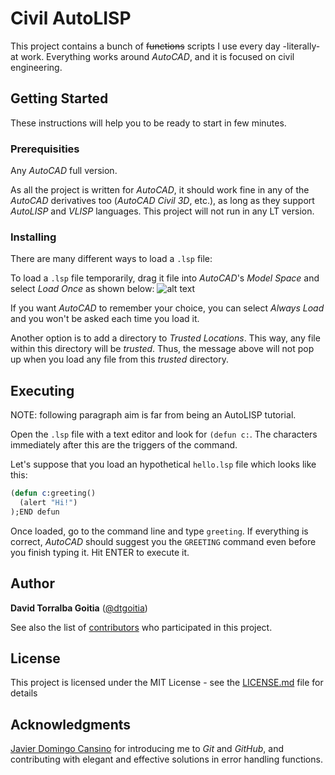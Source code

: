 # Civil AutoLISP

This project contains a bunch of ~~functions~~ scripts I use every day -literally- at work. Everything works around *AutoCAD*, and it is focused on civil engineering.

## Getting Started

These instructions will help you to be ready to start in few minutes.

### Prerequisities

Any *AutoCAD* full version.

As all the project is written for *AutoCAD*, it should work fine in any of the *AutoCAD* derivatives too (*AutoCAD Civil 3D*, etc.), as long as they support *AutoLISP* and *VLISP* languages. This project will not run in any LT version.

### Installing

There are many different ways to load a `.lsp` file:

To load a `.lsp` file temporarily, drag it file into *AutoCAD*'s *Model Space* and select *Load Once* as shown below:
![alt text](https://github.com/dtgoitia/civil-autolisp/blob/master/README/load_lsp_file.gif "Load LISP file. Clic and drag")

If you want *AutoCAD* to remember your choice, you can select *Always Load* and you won't be asked each time you load it.

Another option is to add a directory to *Trusted Locations*. This way, any file within this directory will be *trusted*. Thus, the message above will not pop up when you load any file from this *trusted* directory.

## Executing

NOTE: following paragraph aim is far from being an AutoLISP tutorial.

Open the `.lsp` file with a text editor and look for `(defun c:`. The characters immediately after this are the triggers of the command.

Let's suppose that you load an hypothetical `hello.lsp` file which looks like this:
```lisp
(defun c:greeting()
  (alert "Hi!")
);END defun
```
Once loaded, go to the command line and type `greeting`. If everything is correct, *AutoCAD* should suggest you the `GREETING` command even before you finish typing it. Hit ENTER to execute it.

## Author

**David Torralba Goitia** ([@dtgoitia](https://github.com/dtgoitia))

See also the list of [contributors](https://github.com/dtgoitia/civil-autolisp/graphs/contributors) who participated in this project.

## License

This project is licensed under the MIT License - see the [LICENSE.md](https://github.com/dtgoitia/civil-autolisp/blob/master/LICENSE.md) file for details

## Acknowledgments

[Javier Domingo Cansino](https://github.com/txomon/) for introducing me to *Git* and *GitHub*, and contributing with elegant and effective solutions in error handling functions.
